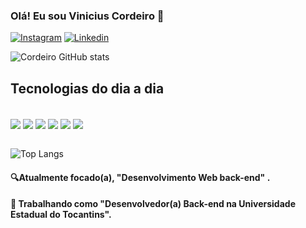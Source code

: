

### Olá! Eu sou Vinicius Cordeiro 👋

[![Instagram](https://img.shields.io/badge/Instagram-E4405F?style=for-the-badge&logo=instagram&logoColor=white)](https://instagram.com/viniciuscordeiroo__)
[![Linkedin](https://img.shields.io/badge/LinkedIn-0077B5?style=for-the-badge&logo=linkedin&logoColor=white)](https://www.linkedin.com/in/vinicius-da-luz-cordeiro-b49ba1239/)


![Cordeiro GitHub stats](https://github-readme-stats.vercel.app/api?username=Dev-Cordeiro&show_icons=true&theme=tokyonight)


## Tecnologias do dia a dia

<div style ="display: inline_block"><br/>
    <img align = "center" alts = "html5" src="https://img.shields.io/badge/HTML5-E34F26?style=for-the-badge&logo=html5&logoColor=white">
    <img align = "center" alts = "css3" src="https://img.shields.io/badge/CSS3-1572B6?style=for-the-badge&logo=css3&logoColor=white">
    <img align = "center" alts = "c#" src="https://img.shields.io/badge/C%23-239120?style=for-the-badge&logo=c-sharp&logoColor=white">
    <img align = "center" alts = "php" src="https://img.shields.io/badge/PHP-777BB4?style=for-the-badge&logo=php&logoColor=white">
    <img align = "center" alts = "bootstrap" src="https://img.shields.io/badge/Bootstrap-563D7C?style=for-the-badge&logo=bootstrap&logoColor=white">
    <img align = "center" alts = "java-script" src="https://img.shields.io/badge/JavaScript-323330?style=for-the-badge&logo=javascript&logoColor=F7DF1E">
    
</div><br/>

![Top Langs](https://github-readme-stats.vercel.app/api/top-langs/?username=Dev-Cordeiro&hide_progress=true)


#### 🔍Atualmente focado(a), "Desenvolvimento Web back-end" .

#### 💼 Trabalhando como "Desenvolvedor(a) Back-end na Universidade Estadual do Tocantins".
